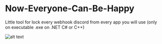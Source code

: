 # Now-Everyone-Can-Be-Happy
Little tool for lock every webhook discord from every app you will use (only on executable .exe on .NET C# or C++)

![alt text](https://i.imgur.com/ypxEogX.png)

